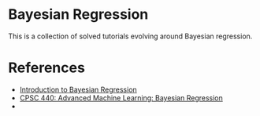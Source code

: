 # Bayesian Regression

This is a collection of solved tutorials evolving around Bayesian regression.

# References
- [Introduction to Bayesian Regression](https://statswithr.github.io/book/introduction-to-bayesian-regression.html)
- [CPSC 440: Advanced Machine Learning: Bayesian Regression](https://www.cs.ubc.ca/~schmidtm/Courses/440-W22/L24.pdf)
- 